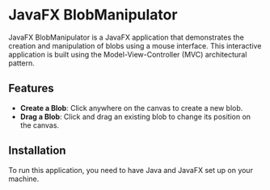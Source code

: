 # JavaFX BlobManipulator

JavaFX BlobManipulator is a JavaFX application that demonstrates the creation and manipulation of blobs using a mouse interface. This interactive application is built using the Model-View-Controller (MVC) architectural pattern.

## Features

- **Create a Blob**: Click anywhere on the canvas to create a new blob.
- **Drag a Blob**: Click and drag an existing blob to change its position on the canvas.

## Installation

To run this application, you need to have Java and JavaFX set up on your machine.
